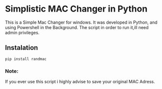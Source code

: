 # Simplistic MAC Changer in Python
This is a Simple Mac Changer for windows. It was developed in Python, and using Powershell in the Background. The script in order to run it,ill need admin privileges.
## Instalation
```
pip install randmac
```
### Note:
If you ever use this script i highly advise to save your original MAC Adress.

